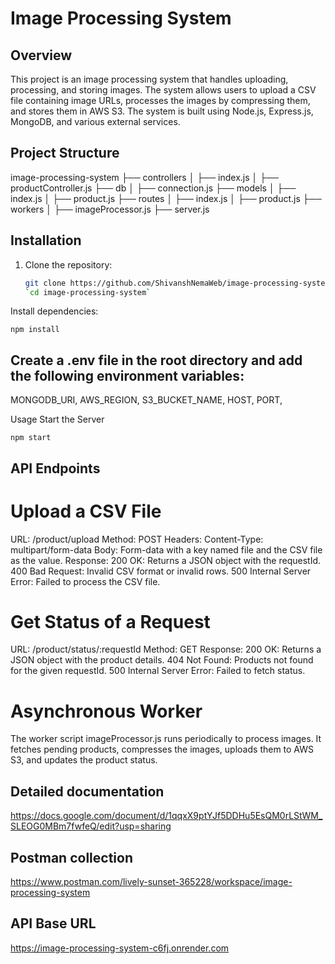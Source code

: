 # Image Processing System

## Overview

This project is an image processing system that handles uploading, processing, and storing images. The system allows users to upload a CSV file containing image URLs, processes the images by compressing them, and stores them in AWS S3. The system is built using Node.js, Express.js, MongoDB, and various external services.

## Project Structure

image-processing-system
├── controllers
│ ├── index.js
│ ├── productController.js
├── db
│ ├── connection.js
├── models
│ ├── index.js
│ ├── product.js
├── routes
│ ├── index.js
│ ├── product.js
├── workers
│ ├── imageProcessor.js
├── server.js



## Installation

1. Clone the repository:
   ```sh
   git clone https://github.com/ShivanshNemaWeb/image-processing-system.git
   `cd image-processing-system`
Install dependencies:


`npm install`
## Create a .env file in the root directory and add the following environment variables:


MONGODB_URI,
AWS_REGION,
S3_BUCKET_NAME,
HOST,
PORT,

Usage
Start the Server

`npm start`

## API Endpoints
# Upload a CSV File
URL: /product/upload
Method: POST
Headers: Content-Type: multipart/form-data
Body: Form-data with a key named file and the CSV file as the value.
Response:
200 OK: Returns a JSON object with the requestId.
400 Bad Request: Invalid CSV format or invalid rows.
500 Internal Server Error: Failed to process the CSV file.

# Get Status of a Request
URL: /product/status/:requestId
Method: GET
Response:
200 OK: Returns a JSON object with the product details.
404 Not Found: Products not found for the given requestId.
500 Internal Server Error: Failed to fetch status.

# Asynchronous Worker
The worker script imageProcessor.js runs periodically to process images. It fetches pending products, compresses the images, uploads them to AWS S3, and updates the product status.

## Detailed documentation
https://docs.google.com/document/d/1qqxX9ptYJf5DDHu5EsQM0rLStWM_SLEOG0MBm7fwfeQ/edit?usp=sharing

## Postman collection
https://www.postman.com/lively-sunset-365228/workspace/image-processing-system

## API Base URL
https://image-processing-system-c6fj.onrender.com

